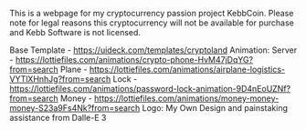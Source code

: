 This is a webpage for my cryptocurrency passion project KebbCoin. Please note for legal reasons this cryptocurrency will not be available for purchase and Kebb Software is not licensed.





<!--=======================================Credits=======================================-->
Base Template -   https://uideck.com/templates/cryptoland
Animation:
  Server - https://lottiefiles.com/animations/crypto-phone-HvM47jDqYG?from=search
  Plane - https://lottiefiles.com/animations/airplane-logistics-VYTlXHnhJg?from=search
  Lock - https://lottiefiles.com/animations/password-lock-animation-9D4nEoUZNf?from=search
  Money - https://lottiefiles.com/animations/money-money-money-S23a9Fs4Nk?from=search
Logo: My Own Design and painstaking assistance from Dalle-E 3
